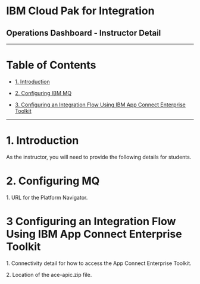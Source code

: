 # IBM Cloud Pak for Integration

## Operations Dashboard - Instructor Detail

---

# Table of Contents 
- [1. Introduction](#introduction)
 
- [2. Configuring IBM MQ](#configuring_MQ)
  
- [3. Configuring an Integration Flow Using IBM App Connect Enterprise Toolkit](#configuring_integrationflow_toolkit)
    
---

# 1. Introduction <a name="introduction"></a>

As the instructor, you will need to provide the following details for students.

# 2. Configuring MQ <a name="configuring_MQ"></a>

1\. URL for the Platform Navigator.

# 3 Configuring an Integration Flow Using IBM App Connect Enterprise Toolkit <a name="configuring_integrationflow_toolkit"></a>

1\. Connectivity detail for how to access the App Connect Enterprise Toolkit.

2\. Location of the ace-apic.zip file.